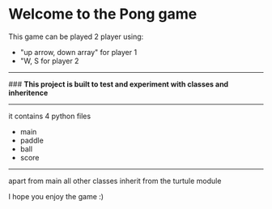 # Welcome to the Pong game
<p> This game can be played 2 player using: </p>
<ul>
<li>"up arrow, down array" for player 1</li>
<li>"W, S for player 2</li>
</ul>
<hr>
### <b> This project is built to test and experiment with classes and inheritence</b><br>
<hr>
<p> it contains 4 python files</p>
<ul>
<li>main</li>
<li>paddle</li>
<li>ball</li>
<li>score</li>
</ul>
<hr>
<p> apart from main all other classes inherit from the turtule module </p>
<p> I hope you enjoy the game :)</p>
